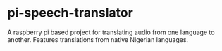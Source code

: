 # pi-speech-translator
A raspberry pi based project for translating audio from one language to another. Features translations from native Nigerian languages.
